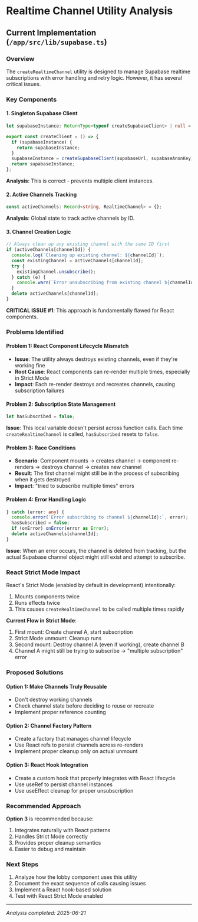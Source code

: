 # Realtime Channel Utility Analysis

## Current Implementation (`/app/src/lib/supabase.ts`)

### Overview
The `createRealtimeChannel` utility is designed to manage Supabase realtime subscriptions with error handling and retry logic. However, it has several critical issues.

### Key Components

#### 1. Singleton Supabase Client
```typescript
let supabaseInstance: ReturnType<typeof createSupabaseClient> | null = null;

export const createClient = () => {
  if (supabaseInstance) {
    return supabaseInstance;
  }
  supabaseInstance = createSupabaseClient(supabaseUrl, supabaseAnonKey);
  return supabaseInstance;
};
```

**Analysis**: This is correct - prevents multiple client instances.

#### 2. Active Channels Tracking
```typescript
const activeChannels: Record<string, RealtimeChannel> = {};
```

**Analysis**: Global state to track active channels by ID.

#### 3. Channel Creation Logic
```typescript
// Always clean up any existing channel with the same ID first
if (activeChannels[channelId]) {
  console.log(`Cleaning up existing channel: ${channelId}`);
  const existingChannel = activeChannels[channelId];
  try {
    existingChannel.unsubscribe();
  } catch (e) {
    console.warn(`Error unsubscribing from existing channel ${channelId}:`, e);
  }
  delete activeChannels[channelId];
}
```

**CRITICAL ISSUE #1**: This approach is fundamentally flawed for React components.

### Problems Identified

#### Problem 1: React Component Lifecycle Mismatch
- **Issue**: The utility always destroys existing channels, even if they're working fine
- **Root Cause**: React components can re-render multiple times, especially in Strict Mode
- **Impact**: Each re-render destroys and recreates channels, causing subscription failures

#### Problem 2: Subscription State Management
```typescript
let hasSubscribed = false;
```

**Issue**: This local variable doesn't persist across function calls. Each time `createRealtimeChannel` is called, `hasSubscribed` resets to `false`.

#### Problem 3: Race Conditions
- **Scenario**: Component mounts → creates channel → component re-renders → destroys channel → creates new channel
- **Result**: The first channel might still be in the process of subscribing when it gets destroyed
- **Impact**: "tried to subscribe multiple times" errors

#### Problem 4: Error Handling Logic
```typescript
} catch (error: any) {
  console.error(`Error subscribing to channel ${channelId}:`, error);
  hasSubscribed = false;
  if (onError) onError(error as Error);
  delete activeChannels[channelId];
}
```

**Issue**: When an error occurs, the channel is deleted from tracking, but the actual Supabase channel object might still exist and attempt to subscribe.

### React Strict Mode Impact

React's Strict Mode (enabled by default in development) intentionally:
1. Mounts components twice
2. Runs effects twice
3. This causes `createRealtimeChannel` to be called multiple times rapidly

**Current Flow in Strict Mode**:
1. First mount: Create channel A, start subscription
2. Strict Mode unmount: Cleanup runs
3. Second mount: Destroy channel A (even if working), create channel B
4. Channel A might still be trying to subscribe → "multiple subscription" error

### Proposed Solutions

#### Option 1: Make Channels Truly Reusable
- Don't destroy working channels
- Check channel state before deciding to reuse or recreate
- Implement proper reference counting

#### Option 2: Channel Factory Pattern
- Create a factory that manages channel lifecycle
- Use React refs to persist channels across re-renders
- Implement proper cleanup only on actual unmount

#### Option 3: React Hook Integration
- Create a custom hook that properly integrates with React lifecycle
- Use useRef to persist channel instances
- Use useEffect cleanup for proper unsubscription

### Recommended Approach

**Option 3** is recommended because:
1. Integrates naturally with React patterns
2. Handles Strict Mode correctly
3. Provides proper cleanup semantics
4. Easier to debug and maintain

### Next Steps

1. Analyze how the lobby component uses this utility
2. Document the exact sequence of calls causing issues
3. Implement a React hook-based solution
4. Test with React Strict Mode enabled

---

*Analysis completed: 2025-06-21*
